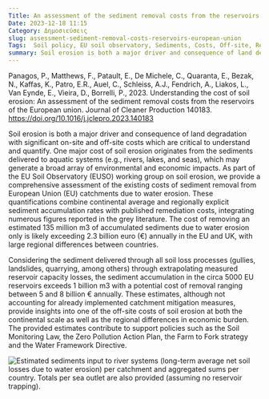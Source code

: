 ```yaml
---
Title: An assessment of the sediment removal costs from the reservoirs of the European union
Date: 2023-12-18 11:15
Category: Δημοσιεύσεις
slug: assessment-sediment-removal-costs-reservoirs-european-union
Tags:  Soil policy, EU soil observatory, Sediments, Costs, Off-site, Reservoir sedimentation
summary: Soil erosion is both a major driver and consequence of land degradation with significant on-site and off-site costs which are critical to understand and quantify. One major cost of soil erosion originates from the sediments delivered to aquatic systems (e.g., rivers, lakes, and seas), which may generate a broad array of environmental and economic impacts. As part of the EU Soil Observatory (EUSO) working group on soil erosion, we provide a comprehensive assessment of the existing costs of sediment removal from European Union (EU) catchments due to water erosion.
---
```


Panagos, P., Matthews, F., Patault, E., De Michele, C., Quaranta, E., Bezak, N., Kaffas, K., Patro, E.R., Auel, C., Schleiss, A.J., Fendrich, A., Liakos, L., Van Eynde, E., Vieira, D., Borrelli, P., 2023. Understanding the cost of soil erosion: An assessment of the sediment removal costs from the reservoirs of the European union. Journal of Cleaner Production 140183. https://doi.org/10.1016/j.jclepro.2023.140183

Soil erosion is both a major driver and consequence of land degradation with significant on-site and off-site costs which are critical to understand and quantify. One major cost of soil erosion originates from the sediments delivered to aquatic systems (e.g., rivers, lakes, and seas), which may generate a broad array of environmental and economic impacts. As part of the EU Soil Observatory (EUSO) working group on soil erosion, we provide a comprehensive assessment of the existing costs of sediment removal from European Union (EU) catchments due to water erosion. These quantifications combine continental average and regionally explicit sediment accumulation rates with published remediation costs, integrating numerous figures reported in the grey literature. The cost of removing an estimated 135 million m3 of accumulated sediments due to water erosion only is likely exceeding 2.3 billion euro (€) annually in the EU and UK, with large regional differences between countries.

Considering the sediment delivered through all soil loss processes (gullies, landslides, quarrying, among others) through extrapolating measured reservoir capacity losses, the sediment accumulation in the circa 5000 EU reservoirs exceeds 1 billion m3 with a potential cost of removal ranging between 5 and 8 billion € annually. These estimates, although not accounting for already implemented catchment mitigation measures, provide insights into one of the off-site costs of soil erosion at both the continental scale as well as the regional differences in economic burden. The provided estimates contribute to support policies such as the Soil Monitoring Law, the Zero Pollution Action Plan, the Farm to Fork strategy and the Water Framework Directive.


![Estimated sediments input to river systems (long-term average net soil losses due to water erosion) per catchment and aggregated sums per country. Totals per sea outlet are also provided (assuming no reservoir trapping).]({static}images/1-s2.0-S095965262304341X-gr2.jpg)


